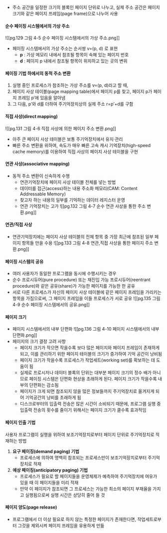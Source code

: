 - 주소 공간을 일정한 크기의 블록인 페이지 단위로 나누고, 실제 주소 공간은 페이지 크기와 같은 페이지 프레임(page frame)으로 나누어 사용

#### 순수 페이징 시스템에서의 가상 주소
![[pg.129 그림 4-5 순수 페이징 시스템에서의 가상 주소.png]]
- 페이징 시스템에서의 가상 주소는 순서쌍 v=(p, d) 로 표현
	- **p** : 가상 메모리 내에서 참조될 항목이 속해 있는 페이지 번호
	- **d** : 페이지 p 내에서 참조될 항목이 위치하고 있는 곳의 변위

#### 페이징 기법 하에서의 동적 주소 변환
1. 실행 중인 프로세스가 참조하는 가상 주소를 v=(p, d)라고 할 때,
2. 페이지 사상 테이블(page mapping table)에서 페이지 p를 찾고, 페이지 p가 페이지 프레임 p′에 있음을 알아냄
3. 그 다음, p′와 d를 더하여 주기억장치상의 실제 주소 r=p′+d를 구함

#### 직접 사상(direct mapping)
![[pg.131 그림 4-6 직접 사상에 의한 페이지 주소 변환.png]]
- 아주 큰 페이지 사상 테이블은 보통 주기억장치에서 유지·관리
- 빠른 주소 변환을 위하여, 속도가 매우 빠른 고속 캐시 기억장치(high­-speed cache memory)를 이용하여 직접 사상의 페이지 사상 테이블을 구현

#### 연관 사상(associative mapping)
- 동적 주소 변환이 신속하게 수행
	- 연관기억장치에 페이지 사상 테이블 전체를 넣는 방법
	- 데이터를 접근(access)하는 내용 주소화 메모리(CAM: Content Addressable Memory)
	- 찾고자 하는 내용의 일부를 기억하는 데이터 레지스터 운영
	- 연관 기억장치는 고가
![[pg.132 그림 4-7 순수 연관 사상을 통한 주소 변환.png]]

#### 연관/직접 사상
- 연관기억장치에는 페이지 사상 테이블의 전체 항목 중 가장 최근에 참조된 일부 페이지 항목들 만을 수용
![[pg.133 그림 4-8 연관,직접 사상을 통한 페이지 주소 변환.png]]

#### 페이징 시스템의 공유
- 여러 사용자가 동일한 프로그램을 동시에 수행시키는 경우
- 순수 프로시듀어(pure procedure) 또는 재진입 가능 프로시듀어(reentrant procedure)와 같은 공유(share)가 가능한 페이지를 가능한 한 공유
- 서로 다른 프로세스가 자신의 페이지 사상 테이블에 같은 페이지 프레임을 가리키는 항목을 가짐으로써, 그 페이지 프레임을 이들 프로세스가 서로 공유
![[pg.135 그림 4-9 순수 페이징 시스템에서의 공유.png]]

#### 페이지 크기
- 페이지 시스템에서의 내부 단편화
	![[pg.136 그림 4-10 페이지 시스템에서의 내부 단편화.png]]
- 페이지의 크기 결정 고려 사항
	- 페이지 크기가 작으면 작을수록 보다 많은 페이지와 페이지 프레임이 존재하게 되고, 이를 관리하기 위한 페이지 테이블의 크기가 증가하여 기억 공간이 낭비됨
	- 페이지 크기가 작을수록 프로세스가 작업세트(working set)를 확보하는 데 도움이 됨
	- 실제로 프로시저나 데이터 블록의 단위는 대부분 페이지 크기의 정수 배가 아니므로 페이징 시스템은 단편화 현상을 초래하게 된다. 페이지 크기가 작을수록 내부의 단편화는 감소됨
	- 페이지가 크게 되면 참조되지 않을 많은 정보들까지 주기억장치로 옮겨지게 되어 기억공간의 낭비를 초래하게 됨
	- 디스크로부터의 입출력 전송은 많은 시간이 소비되기 때문에, 프로그램 실행 중 입출력 전송의 횟수를 줄이기 위해서는 페이지 크기가 클수록 효과적임

#### 페이지 인출 기법
사용자 프로그램이 실행을 위하여 보조기억장치로부터 페이지 단위로 주기억장치로 적재하는 방법

1. **요구 페이징(demand paging) 기법**
	- 프로세스에 의하여 명백히 참조되는 프로세스만이 보조기억장치로부터 주기억장치로 적재
2. **예상 페이징(anticipatory paging) 기법**
	- 프로세스가 필요로 할 페이지들을 운영체제가 예측하여 주기억장치에 여유가 있을 때 이 페이지들을 미리 적재
	- 만약 이 페이지가 참조되면 그 프로세스는 가능한 최소의 페이지 부재율을 가지고 실행됨으로써 실행 시간은 상당히 줄어 들 것

#### 페이지 양도(page release)
- 프로그램에서 더 이상 필요로 하지 않는 특정한 페이지가 존재한다면, 작업세트로부터 그것을 제외시켜 페이지 프레임을 유용하게 만듦